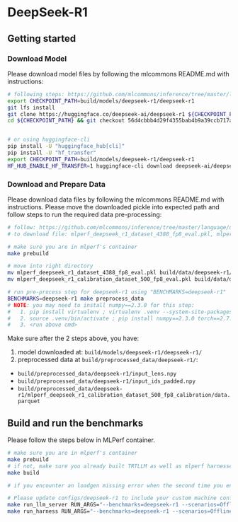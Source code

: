 # DeepSeek-R1

## Getting started

### Download Model

Please download model files by following the mlcommons README.md with instructions:

```bash
# following steps: https://github.com/mlcommons/inference/tree/master/language/deepseek-r1/README.md
export CHECKPOINT_PATH=build/models/deepseek-r1/deepseek-r1
git lfs install
git clone https://huggingface.co/deepseek-ai/deepseek-r1 ${CHECKPOINT_PATH}
cd ${CHECKPOINT_PATH} && git checkout 56d4cbbb4d29f4355bab4b9a39ccb717a14ad5ad


# or using huggingface-cli
pip install -U "huggingface_hub[cli]"
pip install -U "hf_transfer"
export CHECKPOINT_PATH=build/models/deepseek-r1/deepseek-r1
HF_HUB_ENABLE_HF_TRANSFER=1 huggingface-cli download deepseek-ai/deepseek-r1 --revision 56d4cbbb4d29f4355bab4b9a39ccb717a14ad5ad --local-dir ${CHECKPOINT_PATH}

```

### Download and Prepare Data

Please download data files by following the mlcommons README.md with instructions.
Please move the downloaded pickle into expected path and follow steps to run the required data pre-processing:

```bash
# follow: https://github.com/mlcommons/inference/tree/master/language/deepseek-r1/README.md
# to download file: mlperf_deepseek_r1_dataset_4388_fp8_eval.pkl, mlperf_deepseek_r1_calibration_dataset_500_fp8_eval.pkl

# make sure you are in mlperf's container
make prebuild

# move into right directory
mv mlperf_deepseek_r1_dataset_4388_fp8_eval.pkl build/data/deepseek-r1/mlperf_deepseek_r1_dataset_4388_fp8_eval.pkl
mv mlperf_deepseek_r1_calibration_dataset_500_fp8_eval.pkl build/data/deepseek-r1/mlperf_deepseek_r1_calibration_dataset_500_fp8_eval.pkl

# run pre-process step for deepseek-r1 using "BENCHMARKS=deepseek-r1"
BENCHMARKS=deepseek-r1 make preprocess_data
# NOTE: you may need to install numpy==2.3.0 for this step:
#   1. pip install virtualenv ; virtualenv .venv --system-site-packages
#   2. source .venv/bin/activate ; pip install numpy==2.3.0 torch==2.7.0
#   3. <run above cmd>
```

Make sure after the 2 steps above, you have:

1. model downloaded at: `build/models/deepseek-r1/deepseek-r1/`
2. preprocessed data at `build/preprocessed_data/deepseek-r1/`:

- `build/preprocessed_data/deepseek-r1/input_lens.npy`
- `build/preprocessed_data/deepseek-r1/input_ids_padded.npy`
- `build/preprocessed_data/deepseek-r1/mlperf_deepseek_r1_calibration_dataset_500_fp8_calibration/data.parquet`

## Build and run the benchmarks

Please follow the steps below in MLPerf container.

```bash
# make sure you are in mlperf's container
make prebuild
# if not, make sure you already built TRTLLM as well as mlperf harnesses needed for GPTJ run.
make build

# if you encounter an loadgen missing error when the second time you enter the container, please patch with pip install build/inference/loadgen/mlcommons_loadgen-5.0.22-cp312-cp312-linux_x86_64.whl, you can also install it in your .llm_$(arch) venv for persistent installation

# Please update configs/deepseek-r1 to include your custom machine config before running the server
make run_llm_server RUN_ARGS="--benchmarks=deepseek-r1 --scenarios=Offline"
make run_harness RUN_ARGS="--benchmarks=deepseek-r1 --scenarios=Offline"
```
